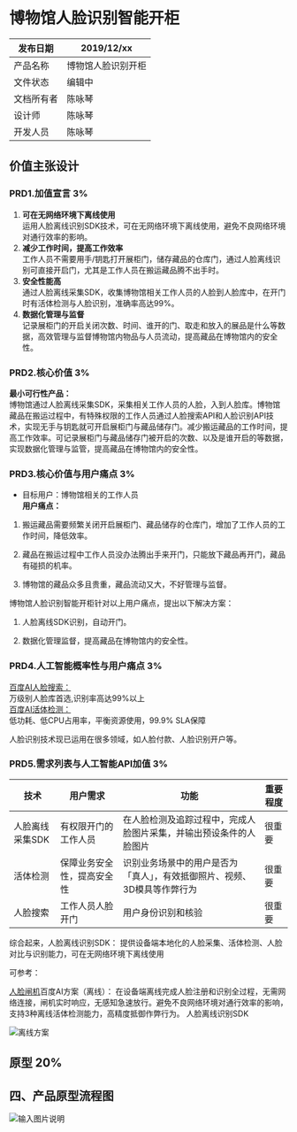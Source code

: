 # 博物馆人脸识别智能开柜
|发布日期|2019/12/xx|   
|  ----  |  ----  | 
|产品名称|博物馆人脸识别开柜|     
|文件状态|编辑中|   
|文档所有者|陈咏琴|   
|设计师|陈咏琴|   
|开发人员|陈咏琴|   
   

## 价值主张设计

### PRD1.加值宣言 3%

1. **可在无网络环境下离线使用**      
运用人脸离线识别SDK技术，可在无网络环境下离线使用，避免不良网络环境对通行效率的影响。   
2. **减少工作时间，提高工作效率**   
工作人员不需要用手/钥匙打开展柜门，储存藏品的仓库门，通过人脸离线识别可直接开启门，尤其是工作人员在搬运藏品腾不出手时。
3. **安全性能高**   
通过人脸离线采集SDK，收集博物馆相关工作人员的人脸到人脸库中，在开门时有活体检测与人脸识别，准确率高达99%。   
4. **数据化管理与监督**   
记录展柜门的开启关闭次数、时间、谁开的门、取走和放入的展品是什么等数据，高效管理与监督博物馆内物品与人员流动，提高藏品在博物馆内的安全性。

### PRD2.核心价值 3%
**最小可行性产品：**   
博物馆通过人脸离线采集SDK，采集相关工作人员的人脸，入到人脸库。博物馆藏品在搬运过程中，有特殊权限的工作人员通过人脸搜索API和人脸识别API技术，实现无手与钥匙就可开启展柜门与藏品储存门。减少搬运藏品的工作时间，提高工作效率。可记录展柜门与藏品储存门被开启的次数、以及是谁开启的等数据，实现数据化管理与监管，提高藏品在博物馆内的安全性。

### PRD3.核心价值与用户痛点 3%
- 目标用户：博物馆相关的工作人员   
**用户痛点：**    
1. 搬运藏品需要频繁关闭开启展柜门、藏品储存的仓库门，增加了工作人员的工作时间，降低效率。   

2. 藏品在搬运过程中工作人员没办法腾出手来开门，只能放下藏品再开门，藏品有碰损的机率。   
   
3. 博物馆的藏品众多且贵重，藏品流动又大，不好管理与监督。       

博物馆人脸识别智能开柜针对以上用户痛点，提出以下解决方案：
1. 人脸离线SDK识别，自动开门。   

2. 数据化管理监督，提高藏品在博物馆内的安全性。


### PRD4.人工智能概率性与用户痛点 3%   
[百度AI人脸搜索：](https://ai.baidu.com/tech/face/search)    
万级别人脸库首选,识别率高达99%以上   
[百度AI活体检测：](https://ai.baidu.com/tech/face/faceliveness)    
低功耗、低CPU占用率，平衡资源使用，99.9% SLA保障      

人脸识别技术现已运用在很多领域，如人脸付款、人脸识别开户等。

### PRD5.需求列表与人工智能API加值 3%

|技术|用户需求|功能|重要程度|
|---|---|---|---|
|人脸离线采集SDK|有权限开门的工作人员|在人脸检测及追踪过程中，完成人脸图片采集，并输出预设条件的人脸图片|很重要|
|活体检测|保障业务安全性，提高安全性|识别业务场景中的用户是否为 「真人」，有效抵御照片、视频、3D模具等作弊行为|很重要|
|人脸搜索|工作人员人脸开门|用户身份识别和核验|很重要|

综合起来，人脸离线识别SDK：
提供设备端本地化的人脸采集、活体检测、人脸对比与识别能力，可在无网络环境下离线使用

可参考：

[人脸闸机](https://ai.baidu.com/solution/facegate)百度AI方案（离线）：
在设备端离线完成人脸注册和识别全过程，无需网络连接，闸机实时响应，无感知急速放行。避免不良网络环境对通行效率的影响，支持3种离线活体检测能力，高精度抵御作弊行为。
人脸离线识别SDK

![离线方案](https://upload-images.jianshu.io/upload_images/11043770-2eb84ff1e5d3716b.png?imageMogr2/auto-orient/strip%7CimageView2/2/w/1240)

## 原型 20%


## 四、产品原型流程图

![输入图片说明](https://images.gitee.com/uploads/images/2019/1112/210950_544b24c0_1922226.png "产品原型.png")
